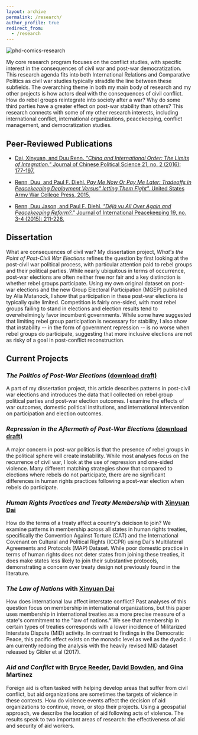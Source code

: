 ```yaml
---
layout: archive
permalink: /research/
author_profile: true
redirect_from:
  - /research
---
```


![phd-comics-research](http://phdcomics.com/comics/archive/phd070414s.gif)  

My core research program focuses on the conflict studies, with specific interest in the consequences of civil war and post-war democratization. This research agenda fits into both International Relations and Comparative Politics as civil war studies typically straddle the line between these subfields. The overarching theme in both my main body of research and my other projects is how actors deal with the consequences of civil conflict. How do rebel groups reintegrate into society after a war? Why do some third parties have a greater effect on post-war stability than others? This research connects with some of my other research interests, including international conflict, international organizations, peacekeeping, conflict management, and democratization studies.

## Peer-Reviewed Publications 
* [Dai, Xinyuan, and Duu Renn. _"China and International Order: The Limits of Integration."_ Journal of Chinese Political Science 21, no. 2 (2016): 177-197.](https://link.springer.com/article/10.1007/s11366-016-9403-5) 

* [Renn, Duu, and Paul F. Diehl. _Pay Me Now Or Pay Me Later: Tradeoffs in Peacekeeping Deployment Versus" letting Them Fight"._ United States Army War College Press, 2015.](http://booksandjournals.brillonline.com/content/journals/10.1163/18754112-01904001)  

* [Renn, Duu Jason, and Paul F. Diehl. _"Déjà vu All Over Again and Peacekeeping Reform?."_ Journal of International Peacekeeping 19, no. 3-4 (2015): 211-226.](https://drenn2.github.io/home/files/renn-diehl-2015-pko-reform.pdf)

## Dissertation
What are consequences of civil war? My dissertation project, _What's the Point of Post-Civil War Elections_  refines the question by first looking at the post-civil war political process, with particular attention paid to rebel groups and their political parties. While nearly ubiquitous in terms of occurrence, post-war elections are often neither free nor fair and a key distinction is whether rebel groups participate. Using my own original dataset on post-war elections and the new Group Electoral Participation (MGEP) published by Alia Matanock, I show that participation in these post-war elections is typically quite limited. Competition is fairly one-sided, with most rebel groups failing to stand in elections and election results tend to overwhelmingly favor incumbent governments. While some have suggested that limiting rebel group participation is necessary for stability, I also show that instability -- in the form of government repression -- is no worse when rebel groups do participate, suggesting that more inclusive elections are not as risky of a goal in post-conflict reconstruction.  

## Current Projects

### _The Politics of Post-War Elections_ <a href="\files\renn-participation.pdf"> (download draft) </a>

A part of my dissertation project, this article describes patterns in post-civil war elections and introduces the data that I collected on rebel group political parties and post-war election outcomes. I examine the effects of war outcomes, domestic political institutions, and international intervention on participation and election outcomes.  

### _Repression in the Aftermath of Post-War Elections_ <a href="\files\renn-human-rights.pdf"> (download draft) </a>  
A major concern in post-war politics is that the presence of rebel groups in the political sphere will create instability. While most analyses focus on the recurrence of civil war, I look at the use of repression and one-sided violence. Many different matching strategies show that compared to elections where rebels do not participate, there are no significant differences in human rights practices following a post-war election when rebels do participate.  

### _Human Rights Practices and Treaty Membership_ with [Xinyuan Dai](https://pol.illinois.edu/directory/profile/xdai)  

How do the terms of a treaty affect a country's deicison to join? We examine patterns in membership across all states in human rights treaties, specifically the Convention Against Torture (CAT) and the International Covenant on Cultural and Political Rights (ICCPR) using Dai's Multilateral Agreements and Protocols (MAP) Dataset. While poor domestic practice in terms of human rights does not deter states from joining these treaties, it does make states less likely to join their substantive protocols, demonstrating a concern over treaty design not previously found in the literature. 

### _The Law of Nations_ with [Xinyuan Dai](https://pol.illinois.edu/directory/profile/xdai)  
How does international law affect interstate conflict? Past analyses of this question focus on membership in international organizations, but this paper uses membership in international treaties as a more precise measure of a state's commitment to the "law of nations." We see that membership in certain types of treaties corresponds with a lower incidence of Militarized Interstate Dispute (MID) activity. In contrast to findings in the Democratic Peace, this pacific effect exists on the monadic level as well as the dyadic. I am currently redoing the analysis with the heavily revised MID dataset released by Gibler et al (2017).  

### _Aid and Conflict_ with [Bryce Reeder](https://politicalscience.missouri.edu/people/reeder), [David Bowden](https://www.sas.upenn.edu/irp/people/david-f-bowden), and Gina Martinez  

Foreign aid is often tasked with helping develop areas that suffer from civil conflict, but aid organizations are sometimes the targets of violence in these contexts. How do violence events affect the decision of aid organizations to continue, move, or stop their projects. Using a geospatial approach, we describe the location of aid following acts of violence. The results speak to two important areas of research: the effectiveness of aid and security of aid workers.  
